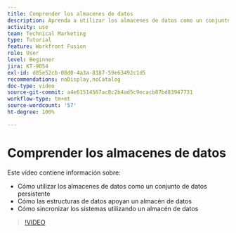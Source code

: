 ```yaml
---
title: Comprender los almacenes de datos
description: Aprenda a utilizar los almacenes de datos como un conjunto de datos persistente y a cómo las estructuras de datos admiten un almacén de datos en  [!DNL Adobe Workfront Fusion].
activity: use
team: Technical Marketing
type: Tutorial
feature: Workfront Fusion
role: User
level: Beginner
jira: KT-9054
exl-id: d85e52cb-08d0-4a3a-8187-59e63492c1d5
recommendations: noDisplay,noCatalog
doc-type: video
source-git-commit: a4e61514567ac8c2b4ad5c9ecacb87bd83947731
workflow-type: tm+mt
source-wordcount: '57'
ht-degree: 100%

---
```


# Comprender los almacenes de datos

Este vídeo contiene información sobre:

* Cómo utilizar los almacenes de datos como un conjunto de datos persistente
* Cómo las estructuras de datos apoyan un almacén de datos
* Cómo sincronizar los sistemas utilizando un almacén de datos

>[!VIDEO](https://video.tv.adobe.com/v/335295/?quality=12&learn=on)
